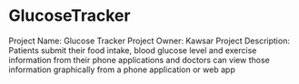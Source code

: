 # GlucoseTracker


Project Name: Glucose Tracker Project Owner: Kawsar Project Description:  Patients submit their food intake, blood glucose level and exercise information from their phone applications and doctors can view those information graphically from a phone application or web app
